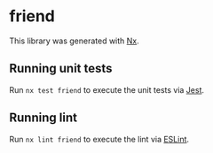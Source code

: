 # friend

This library was generated with [Nx](https://nx.dev).

## Running unit tests

Run `nx test friend` to execute the unit tests via [Jest](https://jestjs.io).

## Running lint

Run `nx lint friend` to execute the lint via [ESLint](https://eslint.org/).
